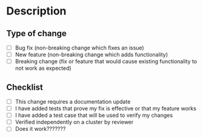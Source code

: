 # Description
<!-- Please include a summary of the change and a link to the JIRA ticket. Please add any additional motivation and context as needed -->

## Type of change

<!-- Please delete options that are not relevant. -->

- [ ] Bug fix (non-breaking change which fixes an issue)
- [ ] New feature (non-breaking change which adds functionality)
- [ ] Breaking change (fix or feature that would cause existing functionality to not work as expected)

## Checklist
- [ ] This change requires a documentation update <!-- Update JIRA with Affects -> Documentation -->
- [ ] I have added tests that prove my fix is effective or that my feature works
- [ ] I have added a test case that will be used to verify my changes 
- [ ] Verified independently on a cluster by reviewer
- [ ] Does it work???????
